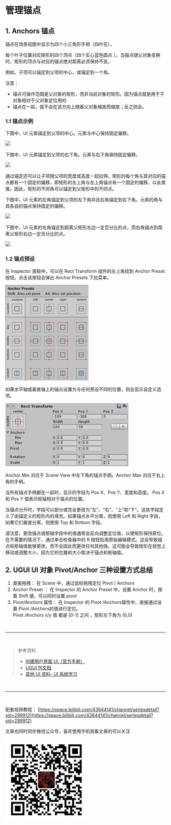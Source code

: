 # 管理锚点


## 1. Anchors 锚点

锚点在场景视图中显示为四个小三角形手柄（四叶花）。

每个叶子位置对应矩形的四个顶点（四个实心蓝色圆点 ）。当描点随父对象变换时，矩形的顶点与对应的锚点绝对距离必须保持不变。

例如，子项可以锚定到父项的中心，或锚定到一个角。

注意：

* 锚点可操作范围是父对象的矩形，而非当前对象的矩形。因为锚点就是用于子对象相对于父对象定位用的
* 锚点在一起，就不会在该方向上随着父对象缩放而缩放；反之则会。

### 1.1 锚点示例

下图中，UI 元素锚定到父项的中心。元素与中心保持固定偏移。

![](https://docs.unity3d.com/cn/2021.2/uploads/Main/UI_Anchored1.gif)

下图中，UI 元素锚定到父项的右下角。元素与右下角保持固定偏移。

![](https://docs.unity3d.com/cn/2021.2/uploads/Main/UI_Anchored2.gif)

通过锚定还可以让子项随父项的宽度或高度一起拉伸。矩形的每个角与其对应的锚点都有一个固定的偏移，即矩形的左上角与左上角锚点有一个固定的偏移，以此类推。因此，矩形的不同角可以锚定到父矩形中的不同点。

下图中，UI 元素的左角锚定到父项的左下角并且右角锚定到右下角。元素的角与其各自的锚点保持固定的偏移。

![](https://docs.unity3d.com/cn/2021.2/uploads/Main/UI_Anchored3.gif)

下图中，UI 元素的左角锚定到距离父矩形左边一定百分比的点，而右角锚点到距离父矩形右边一定百分比的点。

![](https://docs.unity3d.com/cn/2021.2/uploads/Main/UI_Anchored4.gif)

### 1.2 锚点预设

在 Inspector 面板中，可以在 Rect Transform 组件的左上角找到 Anchor Preset 按钮。点击该按钮会弹出 Anchor Presets 下拉菜单。

![](../../imgs/UI_AnchorPreset.png)

如果水平轴或垂直轴上的锚点设置为与任何预设不同的位置，则会显示自定义选项。

![](../../imgs/UI_RectTransform1.png)

Anchor Min 对应于 Scene View 中左下角的锚点手柄，Anchor Max 对应于右上角的手柄。

当所有锚点手柄都在一起时，显示的字段为 Pos X、Pos Y、宽度和高度。 Pos X 和 Pos Y 值表示枢轴相对于锚点的位置。

当锚点分开时，字段可以部分或完全更改为“左”、“右”、“上”和“下”。这些字段定义了由锚定义的矩形内的填充。如果锚点水平分离，则使用 Left 和 Right 字段，如果它们垂直分离，则使用 Top 和 Bottom 字段。

请注意，更改锚点或枢轴字段中的值通常会反向调整定位值，以使矩形保持原位。在不需要的情况下，通过单击检查器中的 R 按钮启用原始编辑模式。这会导致锚点和枢轴值能够更改，而不会因此而更改任何其他值。这可能会导致矩形在视觉上移动或调整大小，因为它的位置和大小取决于锚点和枢轴值。

## 2. UGUI UI 对象 Pivot/Anchor 三种设置方式总结

1. 直接拖拽：
    在 Scene 中，通过鼠标拖拽定位 Pivot / Anchors
2. Anchor Preset ：
    在 Inspector 的 Anchor Preset 中，设置 Anchor 时，按着 Shift 键，可以同时设置 pivot
3. Pivot/Anchors 属性： 
    在 Inspector 的 Pivot /Anchors属性中，直接通过设置 Pivot /Anchors的值进行定位。  
    Pivot /Anchors  x/y 值 都是  [0-1] 之间 ，矩形左下角为 (0,0) 

<br>
<hr>
<br>

>参考资料
>
> - [创建用户界面 UI（官方手册）](https://docs.unity3d.com/cn/2021.2/Manual/UIToolkits.html)
> - [UGUI 包文档](https://docs.unity3d.com/Packages/com.unity.ugui@1.0/manual/index.html)
> - [其他 UI 资料- UI 系统学习](https://pmlpml.github.io/unity3d-learning/09-ui.html)

<br>
<hr>
<br>

配套视频教程：
[https://space.bilibili.com/43644141/channel/seriesdetail?sid=299912](https://space.bilibili.com/43644141/channel/seriesdetail?sid=299912)

文章也同时同步微信公众号，喜欢使用手机观看文章的可以关注

![](../../imgs/微信公众号二维码.jpg)